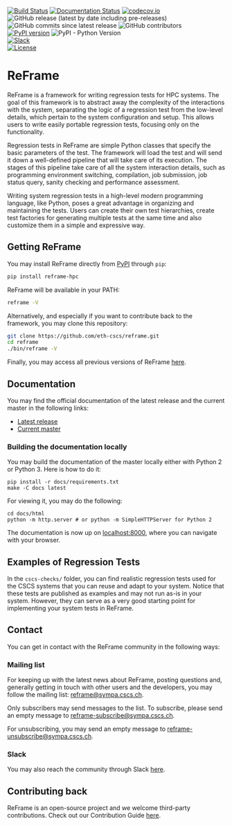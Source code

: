 [![Build Status](https://travis-ci.org/eth-cscs/reframe.svg?branch=master)](https://travis-ci.org/eth-cscs/reframe)
[![Documentation Status](https://readthedocs.org/projects/reframe-hpc/badge/?version=latest)](https://reframe-hpc.readthedocs.io/en/latest/?badge=latest)
[![codecov.io](https://codecov.io/gh/eth-cscs/reframe/branch/master/graph/badge.svg)](https://codecov.io/github/eth-cscs/reframe)<br/>
![GitHub release (latest by date including pre-releases)](https://img.shields.io/github/v/release/eth-cscs/reframe?include_prereleases)
![GitHub commits since latest release](https://img.shields.io/github/commits-since/eth-cscs/reframe/latest)
![GitHub contributors](https://img.shields.io/github/contributors-anon/eth-cscs/reframe)<br/>
[![PyPI version](https://badge.fury.io/py/ReFrame-HPC.svg)](https://badge.fury.io/py/ReFrame-HPC)
![PyPI - Python Version](https://img.shields.io/pypi/pyversions/reframe-hpc)<br/>
[![Slack](https://reframe-slack.herokuapp.com/badge.svg)](https://reframe-slack.herokuapp.com/)<br/>
[![License](https://img.shields.io/badge/License-BSD%203--Clause-blue.svg)](https://opensource.org/licenses/BSD-3-Clause)

# ReFrame

ReFrame is a framework for writing regression tests for HPC systems.
The goal of this framework is to abstract away the complexity of the interactions with the system, separating the logic of a regression test from the low-level details, which pertain to the system configuration and setup.
This allows users to write easily portable regression tests, focusing only on the functionality.

Regression tests in ReFrame are simple Python classes that specify the basic parameters of the test.
The framework will load the test and will send it down a well-defined pipeline that will take care of its execution.
The stages of this pipeline take care of all the system interaction details, such as programming environment switching, compilation, job submission, job status query, sanity checking and performance assessment.

Writing system regression tests in a high-level modern programming language, like Python, poses a great advantage in organizing and maintaining the tests.
Users can create their own test hierarchies, create test factories for generating multiple tests at the same time and also customize them in a simple and expressive way.


## Getting ReFrame

You may install ReFrame directly from [PyPI](https://pypi.org/project/ReFrame-HPC/) through `pip`:

```bash
pip install reframe-hpc
```

ReFrame will be available in your PATH:

```bash
reframe -V
```

Alternatively, and especially if you want to contribute back to the framework, you may clone this repository:

```bash
git clone https://github.com/eth-cscs/reframe.git
cd reframe
./bin/reframe -V
```

Finally, you may access all previous versions of ReFrame [here](https://github.com/eth-cscs/reframe/releases).


## Documentation

You may find the official documentation of the latest release and the current master in the following links:

- [Latest release](https://reframe-hpc.readthedocs.io/en/stable)
- [Current master](https://reframe-hpc.readthedocs.io)


### Building the documentation locally

You may build the documentation of the master locally either with Python 2 or Python 3.
Here is how to do it:

```
pip install -r docs/requirements.txt
make -C docs latest
```

For viewing it, you may do the following:

```
cd docs/html
python -m http.server # or python -m SimpleHTTPServer for Python 2
```

The documentation is now up on [localhost:8000](http://localhost:8000), where you can navigate with your browser.


## Examples of Regression Tests

In the `cscs-checks/` folder, you can find realistic regression tests used for the CSCS systems that you can reuse and adapt to your system.
Notice that these tests are published as examples and may not run as-is in your system.
However, they can serve as a very good starting point for implementing your system tests in ReFrame.


## Contact

You can get in contact with the ReFrame community in the following ways:

### Mailing list

For keeping up with the latest news about ReFrame, posting questions and, generally getting in touch with other users and the developers, you may follow the mailing list: [reframe@sympa.cscs.ch](mailto:reframe@sympa.cscs.ch).

Only subscribers may send messages to the list.
To subscribe, please send an empty message to [reframe-subscribe@sympa.cscs.ch](mailto:reframe-subscribe@sympa.cscs.ch).

For unsubscribing, you may send an empty message to [reframe-unsubscribe@sympa.cscs.ch](mailto:reframe-unsubscribe@sympa.cscs.ch).

### Slack

You may also reach the community through Slack [here](https://reframe-slack.herokuapp.com).


## Contributing back

ReFrame is an open-source project and we welcome third-party contributions.
Check out our Contribution Guide [here](https://github.com/eth-cscs/reframe/wiki/contributing-to-reframe).
